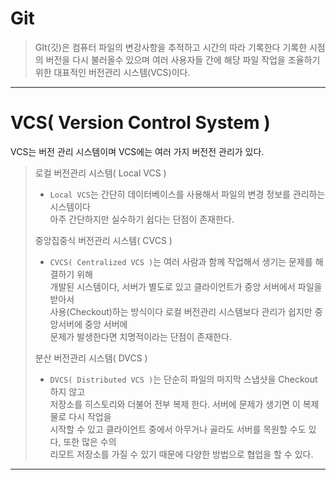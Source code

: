 # Git
> GIt(깃)은 컴퓨터 파일의 변강사항을 추적하고 시간의 따라 기록한다 기록한 시점의 버전을 다시 불러올수 있으며
> 여러 사용자들 간에 해당 파일 작업을 조율하기 위한 대표적인 버전관리 시스템(VCS)이다.

---

# VCS( Version Control System )
VCS는 버전 관리 시스템이며 VCS에는 여러 가지 버전전 관리가 있다.
> 로컬 버전관리 시스템( Local VCS )
> - `Local VCS`는 간단히 데이터베이스를 사용해서 파일의 변경 정보를 관리하는 시스템이다  
>  아주 간단하지만 실수하기 쉽다는 단점이 존재한다.
> 
> 중앙집중식 버전관리 시스템( CVCS )
>  - `CVCS( Centralized VCS )`는 여러 사람과 함께 작업해서 생기는 문제를 해결하기 위해  
>  개발된 시스템이다, 서버가 별도로 있고 클라이언트가 중앙 서버에서 파일을 받아서  
>  사용(Checkout)하는 방식이다 로컬 버전관리 시스템보다 관리가 쉽지만 중앙서버에 중앙 서버에  
>  문제가 발생한다면 치명적이라는 단점이 존재한다.
> 
> 분산 버전관리 시스템( DVCS )
>  - `DVCS( Distributed VCS )`는 단순히 파일의 마지막 스냅샷을 Checkout 하지 않고  
>  저장소를 히스토리와 더불어 전부 복제 한다. 서버에 문제가 생기면 이 복제물로 다시 작업을  
>  시작할 수 있고 클라이언트 중에서 아무거나 골라도 서버를 목원할 수도 있다, 또한 많은 수의  
>  리모트 저장소를 가질 수 있기 때문에 다양한 방법으로 협업을 할 수 있다.

---

